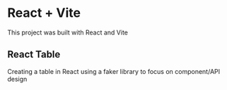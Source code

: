 # React + Vite

This project was built with React and Vite

## React Table 

Creating a table in React using a faker library to focus on component/API design